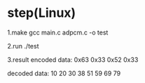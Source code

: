 # step(Linux)
1.make
gcc main.c adpcm.c -o test

2.run
./test

3.result
encoded data:
0x63
0x33
0x52
0x33

decoded data:
10
20
30
38
51
59
69
79


